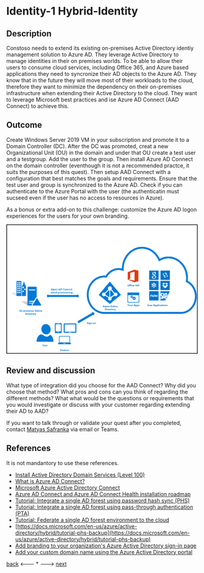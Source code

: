 # Identity-1 Hybrid-Identity

## Description

Constoso needs to extend its existing on-premises Active Directory identiy management solution to Azure AD. They leverage Active Directory to manage identities in their on premises worlds. To be able to allow their users to consume cloud services, including Office 365, and Azure based applications they need to syncronize their AD objects to the Azure AD. They know that in the future they will move most of their workloads to the cloud, therefore they want to minimize the dependency on their on-premises infrastructure when extending their Active Directory to the cloud. They want to leverage Microsoft best practices and ise Azure AD Connect (AAD Connect) to achieve this. 



## Outcome

Create Windows Server 2019 VM in your subscription and promote it to a Domain Controller (DC). After the DC was promoted, creat a new Organizational Unit (OU) in the domain and under that OU create a test user and a testgroup. Add the user to the group. Then install Azure AD Connect on the domain controller (eventhough it is not a recommended practce, it suits the purposes of this quest). Then setup AAD Connect with a configuration that best matches the goals and requirements. Ensure that the test user and group is synchronized to the Azure AD. Check if you can authenticate to the Azure Portal with the user (the authenticatin must sucseed even if the user has no access to resources in Azure).

As a bonus or extra add-on to this challenge: customize the Azure AD logon experiences for the users for your own branding.

![AAD Connect](../../.images/identity/aadconnect.png)

## Review and discussion
What type of integration did you choose for the AAD Connect? Why did you choose that method?
What pros and cons can you think of regarding the different methods?
What what would be the questions or requirements that you would investigate or discuss with your customer regarding extending their AD to AAD?

If you want to talk through or validate your quest after you completed, contact [Matyas Safranka](mailto:matyas@microsoft.com) via email or Teams.

## References

It is not mandantory to use these references.

- [Install Active Directory Domain Services (Level 100)](https://docs.microsoft.com/en-us/windows-server/identity/ad-ds/deploy/install-active-directory-domain-services--level-100-)
- [What is Azure AD Connect?](https://docs.microsoft.com/en-us/azure/active-directory/hybrid/whatis-azure-ad-connect)
- [Microsoft Azure Active Directory Connect](https://www.microsoft.com/en-us/download/details.aspx?id=47594)
- [Azure AD Connect and Azure AD Connect Health installation roadmap](https://docs.microsoft.com/en-us/azure/active-directory/hybrid/how-to-connect-install-roadmap)
- [Tutorial: Integrate a single AD forest using password hash sync (PHS)](https://docs.microsoft.com/en-us/azure/active-directory/hybrid/tutorial-password-hash-sync)
- [Tutorial: Integrate a single AD forest using pass-through authentication (PTA)](https://docs.microsoft.com/en-us/azure/active-directory/hybrid/tutorial-passthrough-authentication)
- [Tutorial: Federate a single AD forest environment to the cloud](https://docs.microsoft.com/en-us/azure/active-directory/hybrid/tutorial-federation)
- [https://docs.microsoft.com/en-us/azure/active-directory/hybrid/tutorial-phs-backup](https://docs.microsoft.com/en-us/azure/active-directory/hybrid/tutorial-phs-backup)
- [Add branding to your organization's Azure Active Directory sign-in page](https://docs.microsoft.com/en-us/azure/active-directory/fundamentals/customize-branding)
- [Add your custom domain name using the Azure Active Directory portal](https://docs.microsoft.com/en-us/azure/active-directory/fundamentals/add-custom-domain)

[back](../Security.md) <--- * ---> [next](./Identity-2.md)
